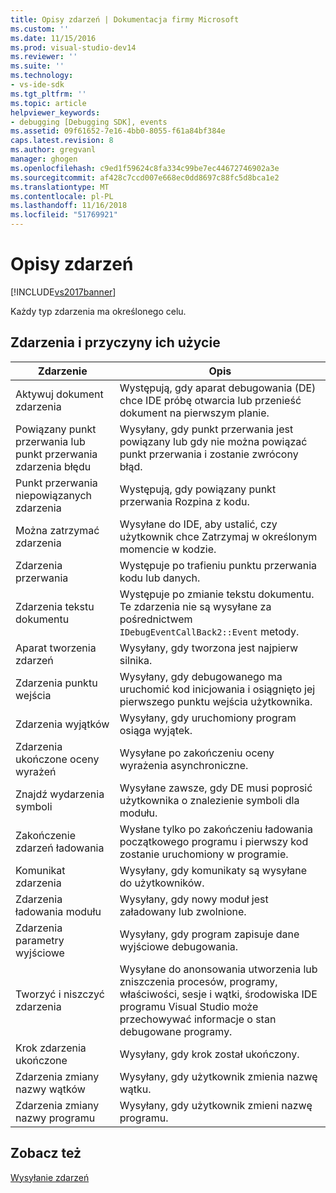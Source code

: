 ```yaml
---
title: Opisy zdarzeń | Dokumentacja firmy Microsoft
ms.custom: ''
ms.date: 11/15/2016
ms.prod: visual-studio-dev14
ms.reviewer: ''
ms.suite: ''
ms.technology:
- vs-ide-sdk
ms.tgt_pltfrm: ''
ms.topic: article
helpviewer_keywords:
- debugging [Debugging SDK], events
ms.assetid: 09f61652-7e16-4bb0-8055-f61a84bf384e
caps.latest.revision: 8
ms.author: gregvanl
manager: ghogen
ms.openlocfilehash: c9ed1f59624c8fa334c99be7ec44672746902a3e
ms.sourcegitcommit: af428c7ccd007e668ec0dd8697c88fc5d8bca1e2
ms.translationtype: MT
ms.contentlocale: pl-PL
ms.lasthandoff: 11/16/2018
ms.locfileid: "51769921"
---
```

# <a name="event-descriptions"></a>Opisy zdarzeń
[!INCLUDE[vs2017banner](../../includes/vs2017banner.md)]

Każdy typ zdarzenia ma określonego celu.  
  
## <a name="events-and-the-reasons-for-their-use"></a>Zdarzenia i przyczyny ich użycie  
  
|Zdarzenie|Opis|  
|-----------|-----------------|  
|Aktywuj dokument zdarzenia|Występują, gdy aparat debugowania (DE) chce IDE próbę otwarcia lub przenieść dokument na pierwszym planie.|  
|Powiązany punkt przerwania lub punkt przerwania zdarzenia błędu|Wysyłany, gdy punkt przerwania jest powiązany lub gdy nie można powiązać punkt przerwania i zostanie zwrócony błąd.|  
|Punkt przerwania niepowiązanych zdarzenia|Występują, gdy powiązany punkt przerwania Rozpina z kodu.|  
|Można zatrzymać zdarzenia|Wysyłane do IDE, aby ustalić, czy użytkownik chce Zatrzymaj w określonym momencie w kodzie.|  
|Zdarzenia przerwania|Występuje po trafieniu punktu przerwania kodu lub danych.|  
|Zdarzenia tekstu dokumentu|Występuje po zmianie tekstu dokumentu. Te zdarzenia nie są wysyłane za pośrednictwem `IDebugEventCallBack2::Event` metody.|  
|Aparat tworzenia zdarzeń|Wysyłany, gdy tworzona jest najpierw silnika.|  
|Zdarzenia punktu wejścia|Wysyłany, gdy debugowanego ma uruchomić kod inicjowania i osiągnięto jej pierwszego punktu wejścia użytkownika.|  
|Zdarzenia wyjątków|Wysyłany, gdy uruchomiony program osiąga wyjątek.|  
|Zdarzenia ukończone oceny wyrażeń|Wysyłane po zakończeniu oceny wyrażenia asynchroniczne.|  
|Znajdź wydarzenia symboli|Wysyłane zawsze, gdy DE musi poprosić użytkownika o znalezienie symboli dla modułu.|  
|Zakończenie zdarzeń ładowania|Wysłane tylko po zakończeniu ładowania początkowego programu i pierwszy kod zostanie uruchomiony w programie.|  
|Komunikat zdarzenia|Wysyłany, gdy komunikaty są wysyłane do użytkowników.|  
|Zdarzenia ładowania modułu|Wysyłany, gdy nowy moduł jest załadowany lub zwolnione.|  
|Zdarzenia parametry wyjściowe|Wysyłany, gdy program zapisuje dane wyjściowe debugowania.|  
|Tworzyć i niszczyć zdarzenia|Wysyłane do anonsowania utworzenia lub zniszczenia procesów, programy, właściwości, sesje i wątki, środowiska IDE programu Visual Studio może przechowywać informacje o stan debugowane programy.|  
|Krok zdarzenia ukończone|Wysyłany, gdy krok został ukończony.|  
|Zdarzenia zmiany nazwy wątków|Wysyłany, gdy użytkownik zmienia nazwę wątku.|  
|Zdarzenia zmiany nazwy programu|Wysyłany, gdy użytkownik zmieni nazwę programu.|  
  
## <a name="see-also"></a>Zobacz też  
 [Wysyłanie zdarzeń](../../extensibility/debugger/sending-events.md)

